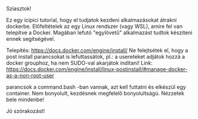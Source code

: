 Sziasztok!

Ez egy icipici tutorial, hogy el tudjatok kezdeni alkalmazásokat átrakni dockerbe.
Előfeltételek az egy Linux rendszer (vagy WSL), amire fel van telepítve a Docker. 
Magában lefutó "egylövetű" alkalmazást tudtok készíteni ennek segítségével.

Telepítés: https://docs.docker.com/engine/install/
Ne felejtsétek el, hogy a post install parancsokat is lefuttassátok, 
pl.: a usereteket adjátok hozzá a docker grouphoz, ha nem SUDO-val akarjátok indítani!
Link: https://docs.docker.com/engine/install/linux-postinstall/#manage-docker-as-a-non-root-user


parancsok a command.bash -ban vannak, azt kell futtatni és elkészül egy container.
Nem bonyolult, kezdésnek megfelelő bonyolultságú.
Nézzetek bele mindenbe!

Jó szórakozást!

